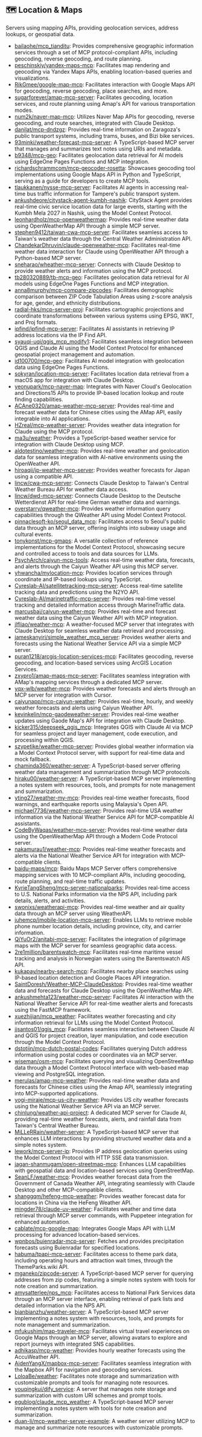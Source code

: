 ## 🗺️ Location & Maps

Servers using mapping APIs, providing geolocation services, address lookups, or geospatial data.

- [bailaohe/mcp_tianditu](https://github.com/bailaohe/mcp_tianditu): Provides comprehensive geographic information services through a set of MCP protocol-compliant APIs, including geocoding, reverse geocoding, and route planning.
- [peschinskiy/yandex-maps-mcp](https://github.com/peschinskiy/yandex-maps-mcp): Facilitates map rendering and geocoding via Yandex Maps APIs, enabling location-based queries and visualizations.
- [RikGmee/google-map-mcp](https://github.com/RikGmee/google-map-mcp): Facilitates interaction with Google Maps API for geocoding, reverse geocoding, place searches, and more.
- [sugarforever/amap-mcp-server](https://github.com/sugarforever/amap-mcp-server): Facilitates geocoding, location services, and route planning using Amap's API for various transportation modes.
- [num2k/naver-map-mcp](https://github.com/num2k/naver-map-mcp): Utilizes Naver Map APIs for geocoding, reverse geocoding, and route searches, integrated with Claude Desktop.
- [danilat/mcp-dndzgz](https://github.com/danilat/mcp-dndzgz): Provides real-time information on Zaragoza's public transport systems, including trams, buses, and Bizi bike services.
- [93minki/weather-forecast-mcp-server](https://github.com/93minki/weather-forecast-mcp-server): A TypeScript-based MCP server that manages and summarizes text notes using URIs and metadata.
- [b9348/mcp-geo](https://github.com/b9348/mcp-geo): Facilitates geolocation data retrieval for AI models using EdgeOne Pages Functions and MCP integration.
- [richardschrammcom/mcp-geocoder-rosetta](https://github.com/richardschrammcom/mcp-geocoder-rosetta): Showcases geocoding tool implementations using Google Maps API in Python and TypeScript, serving as a guide for developers to create MCP tools.
- [tlaukkanen/nysse-mcp-server](https://github.com/tlaukkanen/nysse-mcp-server): Facilitates AI agents in accessing real-time bus traffic information for Tampere's public transport system.
- [ankushdeore/citystack-agent-kumbh-nashik](https://github.com/ankushdeore/citystack-agent-kumbh-nashik): CityStack Agent provides real-time civic service location data for large events, starting with the Kumbh Mela 2027 in Nashik, using the Model Context Protocol.
- [leonhardholz/mcp-openweathermap](https://github.com/leonhardholz/mcp-openweathermap): Provides real-time weather data using OpenWeatherMap API through a simple MCP server.
- [stephen9412/taiwan-cwa-mcp-server](https://github.com/stephen9412/taiwan-cwa-mcp-server): Facilitates seamless access to Taiwan's weather data through the Central Weather Administration API.
- [ChandekarDhruvin/claude-openweather-mcp](https://github.com/ChandekarDhruvin/claude-openweather-mcp): Facilitates real-time weather data interaction for Claude using OpenWeather API through a Python-based MCP server.
- [sneharao/wheather-mcp-server](https://github.com/sneharao/wheather-mcp-server): Connects with Claude Desktop to provide weather alerts and information using the MCP protocol.
- [tb280320889/tb-mcp-geo](https://github.com/tb280320889/tb-mcp-geo): Facilitates geolocation data retrieval for AI models using EdgeOne Pages Functions and MCP integration.
- [anna8murphy/mcp-compare-zipcodes](https://github.com/anna8murphy/mcp-compare-zipcodes): Facilitates demographic comparison between ZIP Code Tabulation Areas using z-score analysis for age, gender, and ethnicity distributions.
- [radial-hks/mcp-server-proj](https://github.com/radial-hks/mcp-server-proj): Facilitates cartographic projections and coordinate transformations between various systems using EPSG, WKT, and Proj formats.
- [ipfind/ipfind-mcp-server](https://github.com/ipfind/ipfind-mcp-server): Facilitates AI assistants in retrieving IP address locations via the IP Find API.
- [syauqi-uqi/qgis_mcp_modify1](https://github.com/syauqi-uqi/qgis_mcp_modify1): Facilitates seamless integration between QGIS and Claude AI using the Model Context Protocol for enhanced geospatial project management and automation.
- [id100700/mcp-geo](https://github.com/id100700/mcp-geo): Facilitates AI model integration with geolocation data using EdgeOne Pages Functions.
- [sokyran/location-mcp-server](https://github.com/sokyran/location-mcp-server): Facilitates location data retrieval from a macOS app for integration with Claude Desktop.
- [yeonupark/mcp-naver-map](https://github.com/yeonupark/mcp-naver-map): Integrates with Naver Cloud's Geolocation and Directions15 APIs to provide IP-based location lookup and route finding capabilities.
- [ACAne0320/amap-weather-mcp-server](https://github.com/ACAne0320/amap-weather-mcp-server): Provides real-time and forecast weather data for Chinese cities using the AMap API, easily integrable into AI applications.
- [HZreal/mcp-weather-server](https://github.com/HZreal/mcp-weather-server): Provides weather data integration for Claude using the MCP protocol.
- [ma3u/weather](https://github.com/ma3u/weather): Provides a TypeScript-based weather service for integration with Claude Desktop using MCP.
- [aldotestino/weather-mcp](https://github.com/aldotestino/weather-mcp): Provides real-time weather and geolocation data for seamless integration with AI-native environments using the OpenWeather API.
- [hiroaqii/jp-weather-mcp-server](https://github.com/hiroaqii/jp-weather-mcp-server): Provides weather forecasts for Japan using a compatible API.
- [lincw/cwa-mcp-server](https://github.com/lincw/cwa-mcp-server): Connects Claude Desktop to Taiwan's Central Weather Bureau API for weather data access.
- [lincw/dwd-mcp-server](https://github.com/lincw/dwd-mcp-server): Connects Claude Desktop to the Deutsche Wetterdienst API for real-time German weather data and warnings.
- [overstarry/qweather-mcp](https://github.com/overstarry/qweather-mcp): Provides weather information query capabilities through the QWeather API using Model Context Protocol.
- [pinnaclesoft-ko/seoul_data_mcp](https://github.com/pinnaclesoft-ko/seoul_data_mcp): Facilitates access to Seoul's public data through an MCP server, offering insights into subway usage and cultural events.
- [tonykonst/mcp-gmaps](https://github.com/tonykonst/mcp-gmaps): A versatile collection of reference implementations for the Model Context Protocol, showcasing secure and controlled access to tools and data sources for LLMs.
- [PsychArch/caiyun-mcp-tools](https://github.com/PsychArch/caiyun-mcp-tools): Access real-time weather data, forecasts, and alerts through the Caiyun Weather API using this MCP server.
- [yhwancha/mylocation-mcp](https://github.com/yhwancha/mylocation-mcp): Provides location services through coordinate and IP-based lookups using TypeScript.
- [Cyreslab-AI/satellitetracking-mcp-server](https://github.com/Cyreslab-AI/satellitetracking-mcp-server): Access real-time satellite tracking data and predictions using the N2YO API.
- [Cyreslab-AI/marinetraffic-mcp-server](https://github.com/Cyreslab-AI/marinetraffic-mcp-server): Provides real-time vessel tracking and detailed information access through MarineTraffic data.
- [marcusbai/caiyun-weather-mcp](https://github.com/marcusbai/caiyun-weather-mcp): Provides real-time and forecast weather data using the Caiyun Weather API with MCP integration.
- [jlfliao/weather-mcp](https://github.com/jlfliao/weather-mcp): A weather-focused MCP server that integrates with Claude Desktop for seamless weather data retrieval and processing.
- [jameskanyiri/simple_weather_mcp_server](https://github.com/jameskanyiri/simple_weather_mcp_server): Provides weather alerts and forecasts using the National Weather Service API via a simple MCP server.
- [puran1218/arcgis-location-services-mcp](https://github.com/puran1218/arcgis-location-services-mcp): Facilitates geocoding, reverse geocoding, and location-based services using ArcGIS Location Services.
- [zxypro1/amap-maps-mcp-server](https://github.com/zxypro1/amap-maps-mcp-server): Facilitates seamless integration with AMap's mapping services through a dedicated MCP server.
- [yqx-wlb/weather-mcp](https://github.com/yqx-wlb/weather-mcp): Provides weather forecasts and alerts through an MCP server for integration with Cursor.
- [caiyunapp/mcp-caiyun-weather](https://github.com/caiyunapp/mcp-caiyun-weather): Provides real-time, hourly, and weekly weather forecasts and alerts using Caiyun Weather API.
- [kevinkelin/mcp-gaodeweather-server](https://github.com/kevinkelin/mcp-gaodeweather-server): Provides real-time weather updates using Gaode Map's API for integration with Claude Desktop.
- [kicker315/deepseek_qgis_mcp](https://github.com/kicker315/deepseek_qgis_mcp): Integrates QGIS with Claude AI via MCP for seamless project and layer management, code execution, and processing within QGIS.
- [szypetike/weather-mcp-server](https://github.com/szypetike/weather-mcp-server): Provides global weather information via a Model Context Protocol server, with support for real-time data and mock fallback.
- [chaminda360/weather-server](https://github.com/chaminda360/weather-server): A TypeScript-based server offering weather data management and summarization through MCP protocols.
- [hiraku00/weather-server](https://github.com/hiraku00/weather-server): A TypeScript-based MCP server implementing a notes system with resources, tools, and prompts for note management and summarization.
- [yting27/weather-my-mcp](https://github.com/yting27/weather-my-mcp): Provides real-time weather forecasts, flood warnings, and earthquake reports using Malaysia's Open API.
- [michael7736/weather-mcp-server](https://github.com/michael7736/weather-mcp-server): Provides real-time USA weather information via the National Weather Service API for MCP-compatible AI assistants.
- [CodeByWaqas/weather-mcp-server](https://github.com/CodeByWaqas/weather-mcp-server): Provides real-time weather data using the OpenWeatherMap API through a Modern Code Protocol server.
- [nakamurau1/weather-mcp](https://github.com/nakamurau1/weather-mcp): Provides real-time weather forecasts and alerts via the National Weather Service API for integration with MCP-compatible clients.
- [baidu-maps/mcp](https://github.com/baidu-maps/mcp): Baidu Maps MCP Server offers comprehensive mapping services with 10 MCP-compliant APIs, including geocoding, route planning, and real-time traffic updates.
- [KyrieTangSheng/mcp-server-nationalparks](https://github.com/KyrieTangSheng/mcp-server-nationalparks): Provides real-time access to U.S. National Parks information via the NPS API, including park details, alerts, and activities.
- [swonixs/weatherapi-mcp](https://github.com/swonixs/weatherapi-mcp): Provides real-time weather and air quality data through an MCP server using WeatherAPI.
- [juhemcp/jmobile-location-mcp-server](https://github.com/juhemcp/jmobile-location-mcp-server): Enables LLMs to retrieve mobile phone number location details, including province, city, and carrier information.
- [QiYuOr2/anitabi-mcp-server](https://github.com/QiYuOr2/anitabi-mcp-server): Facilitates the integration of pilgrimage maps with the MCP server for seamless geographic data access.
- [2re1million/barentswatch-mcp](https://github.com/2re1million/barentswatch-mcp): Facilitates real-time maritime vessel tracking and analysis in Norwegian waters using the Barentswatch AIS API.
- [kukapay/nearby-search-mcp](https://github.com/kukapay/nearby-search-mcp): Facilitates nearby place searches using IP-based location detection and Google Places API integration.
- [SaintDoresh/Weather-MCP-ClaudeDesktop](https://github.com/SaintDoresh/Weather-MCP-ClaudeDesktop): Provides real-time weather data and forecasts for Claude Desktop using the OpenWeatherMap API.
- [ankushmehta123/weather-mcp-server](https://github.com/ankushmehta123/weather-mcp-server): Facilitates AI interaction with the National Weather Service API for real-time weather alerts and forecasts using the FastMCP framework.
- [xuezhijian/mcp_weather](https://github.com/xuezhijian/mcp_weather): Facilitates weather forecasting and city information retrieval for LLMs using the Model Context Protocol.
- [jjsantos01/qgis_mcp](https://github.com/jjsantos01/qgis_mcp): Facilitates seamless interaction between Claude AI and QGIS for project creation, layer manipulation, and code execution through the Model Context Protocol.
- [dstotijn/mcp-dutch-postal-codes](https://github.com/dstotijn/mcp-dutch-postal-codes): Facilitates querying Dutch address information using postal codes or coordinates via an MCP server.
- [wiseman/osm-mcp](https://github.com/wiseman/osm-mcp): Facilitates querying and visualizing OpenStreetMap data through a Model Context Protocol interface with web-based map viewing and PostgreSQL integration.
- [merulas/amap-mcp-weather](https://github.com/merulas/amap-mcp-weather): Provides real-time weather data and forecasts for Chinese cities using the Amap API, seamlessly integrating into MCP-supported applications.
- [yogi-miraje/mcp-us-city-weather](https://github.com/yogi-miraje/mcp-us-city-weather): Provides US city weather forecasts using the National Weather Service API via an MCP server.
- [chinlung/weather-api-project](https://github.com/chinlung/weather-api-project): A dedicated MCP server for Claude AI, providing real-time weather forecasts, alerts, and rainfall data from Taiwan's Central Weather Bureau.
- [MiLLeRRain/weather-server](https://github.com/MiLLeRRain/weather-server): A TypeScript-based MCP server that enhances LLM interactions by providing structured weather data and a simple notes system.
- [lework/mcp-server-ip](https://github.com/lework/mcp-server-ip): Provides IP address geolocation queries using the Model Context Protocol with HTTP SSE data transmission.
- [jagan-shanmugam/open-streetmap-mcp](https://github.com/jagan-shanmugam/open-streetmap-mcp): Enhances LLM capabilities with geospatial data and location-based services using OpenStreetMap.
- [SeanLF/weather-mcp](https://github.com/SeanLF/weather-mcp): Provides weather forecast data from the Government of Canada Weather API, integrating seamlessly with Claude Desktop and other MCP-compatible clients.
- [shanggqm/hefeng-mcp-weather](https://github.com/shanggqm/hefeng-mcp-weather): Provides weather forecast data for locations in China via the HeFeng Weather API.
- [mingder78/claude-uv-weather](https://github.com/mingder78/claude-uv-weather): Facilitates weather and time data retrieval through MCP server commands, with Puppeteer integration for enhanced automation.
- [cablate/mcp-google-map](https://github.com/cablate/mcp-google-map): Integrates Google Maps API with LLM processing for advanced location-based services.
- [wpnbos/buienradar-mcp-server](https://github.com/wpnbos/buienradar-mcp-server): Fetches and provides precipitation forecasts using Buienradar for specified locations.
- [habuma/tpapi-mcp-server](https://github.com/habuma/tpapi-mcp-server): Facilitates access to theme park data, including operating hours and attraction wait times, through the ThemeParks.wiki API.
- [mganeko/zipcode-server](https://github.com/mganeko/zipcode-server): A TypeScript-based MCP server for querying addresses from zip codes, featuring a simple notes system with tools for note creation and summarization.
- [amysatterlee/nps_mcp](https://github.com/amysatterlee/nps_mcp): Facilitates access to National Park Services data through an MCP server interface, enabling retrieval of park lists and detailed information via the NPS API.
- [bianbianzhu/weather-server](https://github.com/bianbianzhu/weather-server): A TypeScript-based MCP server implementing a notes system with resources, tools, and prompts for note management and summarization.
- [mfukushim/map-traveler-mcp](https://github.com/mfukushim/map-traveler-mcp): Facilitates virtual travel experiences on Google Maps through an MCP server, allowing avatars to explore and report journeys with integrated SNS capabilities.
- [adhikasp/mcp-weather](https://github.com/adhikasp/mcp-weather): Provides hourly weather forecasts using the AccuWeather API.
- [AidenYangX/mapbox-mcp-server](https://github.com/AidenYangX/mapbox-mcp-server): Facilitates seamless integration with the Mapbox API for navigation and geocoding services.
- [LoloaBe/weather](https://github.com/LoloaBe/weather): Facilitates note storage and summarization with customizable prompts and tools for managing note resources.
- [youqingkui/dify_service](https://github.com/youqingkui/dify_service): A server that manages note storage and summarization with custom URI schemes and prompt tools.
- [egublog/claude_mcp_weather](https://github.com/egublog/claude_mcp_weather): A TypeScript-based MCP server implementing a notes system with tools for note creation and summarization.
- [duan-li/mcp-weather-server-example](https://github.com/duan-li/mcp-weather-server-example): A weather server utilizing MCP to manage and summarize note resources with customizable prompts.

